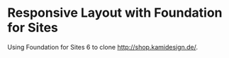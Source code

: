 # Responsive Layout with Foundation for Sites

Using Foundation for Sites 6 to clone http://shop.kamidesign.de/.
